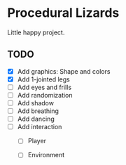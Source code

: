 # Procedural Lizards

Little happy project.

## TODO
- [X] Add graphics: Shape and colors
- [X] Add 1-jointed legs
- [ ] Add eyes and frills
- [ ] Add randomization
- [ ] Add shadow
- [ ] Add breathing
- [ ] Add dancing
- [ ] Add interaction
  - [ ] Player
  - [ ] Environment

